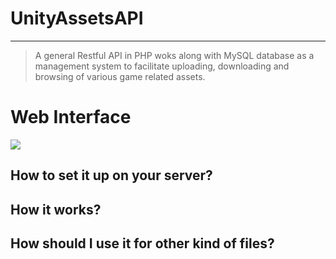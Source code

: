 # UnityAssetsAPI

> 

----------

>  A general Restful API in PHP woks along with MySQL database as a management system to facilitate uploading, downloading and browsing of various game related assets.   
 
# Web Interface #
![](https://github.com/AmousQiu/UnityAssetsAPI/blob/master/Screenshots/ServerHomePage.PNG=250x)

## How to set it up on your server?  


## How it works?      
       
    

## How should I use it for other kind of files? 
